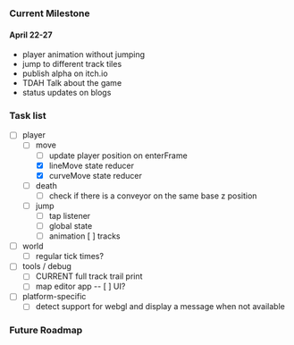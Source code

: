 ### Current Milestone

#### April 22-27

- player animation without jumping
- jump to different track tiles
- publish alpha on itch.io
- TDAH Talk about the game
- status updates on blogs

### Task list

- [ ] player
    - [ ] move
        - [ ] update player position on enterFrame
        - [x] lineMove state reducer
        - [x] curveMove state reducer
    - [ ] death
        - [ ] check if there is a conveyor on the same base z position
    - [ ] jump
        - [ ] tap listener
        - [ ] global state
        - [ ] animation
 [ ] tracks
- [ ] world
    - [ ] regular tick times?
- [ ] tools / debug
    - [ ] CURRENT full track trail print
    - [ ] map editor app
-- [ ] UI?
- [ ] platform-specific
    - [ ] detect support for webgl and display a message when not available

### Future Roadmap


